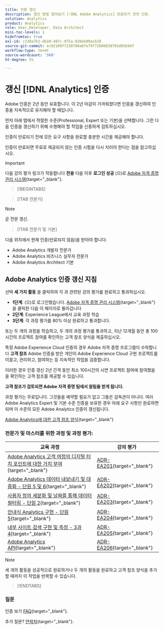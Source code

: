 ```yaml
---
title: 인증 갱신
description: 갱신 방법 알아보기 [!DNL Adobe Analytics] 만료되기 전의 인증.
solution: Analytics
product: Analytics
role: User,Developer, Data Architect
mini-toc-levels: 1
hidefromtoc: true
exl-id: c230a7b1-db10-497c-975a-920eb09acb29
source-git-commit: ec92189f7230790a6fe79f72b06838703d85b94f
workflow-type: tm+mt
source-wordcount: '569'
ht-degree: 5%

---
```


# 갱신 [!DNL Analytics] 인증

Adobe 인증은 2년 동안 유효합니다. 이 2년 마감이 가까워졌다면 인증을 갱신하여 인증을 지속적으로 유지해야 할 때입니다.

먼저 아래 탭에서 적절한 수준(Professional, Expert 또는 기본)을 선택합니다. 그런 다음 인증을 갱신하기 위해 수행해야 할 작업을 신중하게 검토하십시오.

인증이 만료되기 전에 모든 요구 사항을 완료할 충분한 시간을 제공해야 합니다.

인증이 만료되면 무료로 제공되지 않는 인증 시험을 다시 치러야 한다는 점을 참고하십시오.

>[!IMPORTANT]
>
>다음 강의 평가 링크가 작동합니다 **전용** 다음 이후 **로그인 성공** (으)로 [Adobe 자격 증명 관리 시스템](http://www.certmetrics.com/adobe){target="_blank"}.

>[!BEGINTABS]

>[!TAB 전문가]

>[!NOTE]
>
>곧 전문 갱신.

>[!TAB 전문가 및 기본]

다음 위치에서 현재 인증(만료되지 않음)을 받아야 합니다.

* Adobe Analytics 개발자 전문가
* Adobe Analytics 비즈니스 실무자 전문가
* Adobe Analytics Architect 기본

## Adobe Analytics 인증 갱신 지침

선택 **세 가지 활동** 을 클릭하여 각 과 관련된 강의 평가를 완료하고 통과하십시오.

* **1단계**: (으)로 로그인했습니다. [Adobe 자격 증명 관리 시스템](http://www.certmetrics.com/adobe){target="_blank"}을 클릭한 다음 이 페이지로 돌아갑니다
* **2단계**: Experience League에서 교육 과정 학습
* **3단계**: 각 과정 평가를 80% 이상 완료하고 통과합니다.

또는 두 개의 과정을 학습하고, 두 개의 과정 평가를 통과하고, 지난 12개월 동안 총 100시간의 프로젝트 참여를 확인하는 고객 참조 양식을 제출하십시오.

특정 Adobe Experience Cloud 인증의 경우 Adobe 자격 증명 프로그램이 수락합니다 **고객 참조** Adobe 인증을 받은 개인이 Adobe Experience Cloud 구현 프로젝트를 이끌고, 관리하고, 참여하는 등 지속적인 작업을 검증합니다.

이러한 경우 인증 갱신 2년 간격 동안 최소 100시간의 시연 프로젝트 참여에 참여했음을 확인하는 고객 참조를 제공할 수 있습니다.

**고객 참조가 검토되면 Adobe 자격 증명 팀에서 알림을 받게 됩니다.**

과정 평가는 무료입니다. 그것들을 예약할 필요가 없고 그들은 감독관이 아니다. 여러 Adobe Analytics Expert 및 기본 수준 인증을 보유한 경우 아래 요구 사항만 완료하면 되며 이 수준의 모든 Adobe Analytics 인증이 갱신됩니다.

[Adobe Analytics에 대한 고객 참조 양식](https://www.certmetrics.com/adobe/candidate/caveon_sso_adobe.aspx?ssoLogin=true&amp;eid=ADR-EA200){target="_blank"}

### 전문가 및 마스터를 위한 과정 및 과정 평가:

| 교육 과정 | 강의 평가 |
| ------- | ------- |
| [Adobe Analytics 고객 여정의 디지털 터치 포인트에 대한 가치 부여](https://experienceleague.adobe.com/?recommended=Analytics-U-1-2020.2){target="_blank"} | [ADR-EA201](https://www.certmetrics.com/adobe/candidate/caveon_sso_adobe.aspx?ssoLogin=true&amp;eid=ADR-EA201){target="_blank"} |
| [Adobe Analytics 데이터 내보내기 및 대중화 - 단원 5 및 6](https://experienceleague.adobe.com/?recommended=Analytics-A-1-2022.1.democratizing){target="_blank"} | [ADR-EA202](https://www.certmetrics.com/adobe/candidate/caveon_sso_adobe.aspx?ssoLogin=true&amp;eid=ADR-EA202){target="_blank"} |
| [사용자 정의 세분화 및 날짜를 통해 데이터 필터링 - 단원 2](https://experienceleague.adobe.com/?recommended=Analytics-U-1-2021.1.filterdata){target="_blank"} | [ADR-EA203](https://www.certmetrics.com/adobe/candidate/caveon_sso_adobe.aspx?ssoLogin=true&amp;eid=ADR-EA203){target="_blank"} |
| [안내식 Analytics 구현 - 단원 5](https://experienceleague.adobe.com/?recommended=Analytics-D-1-2019.1){target="_blank"} | [ADR-EA204](https://www.certmetrics.com/adobe/candidate/caveon_sso_adobe.aspx?ssoLogin=true&amp;eid=ADR-EA204){target="_blank"} |
| [ 내부 사이트 검색 구현 및 측정 - 3과 4](https://experienceleague.adobe.com/?recommended=Analytics-U-1-2021.1.search){target="_blank"} | [ADR-EA205](https://www.certmetrics.com/adobe/candidate/caveon_sso_adobe.aspx?ssoLogin=true&amp;eid=ADR-EA205){target="_blank"} |
| [Adobe Analytics API](https://experienceleague.adobe.com/docs/analytics-learn/tutorials/apis/using-analysis-workspace-to-build-api-2-requests.html?lang=en){target="_blank"} | [ADR-EA206](https://www.certmetrics.com/adobe/candidate/caveon_sso_adobe.aspx?ssoLogin=true&amp;eid=ADR-EA206){target="_blank"} |

>[!NOTE]
>
>세 개의 활동을 성공적으로 완료하거나 두 개의 활동을 완료하고 고객 참조 양식을 추가할 때까지 이 작업을 반복할 수 있습니다.

>[!ENDTABS]

### 질문

인증 보기 [FAQ](https://experienceleague.adobe.com/docs/certification/certification/faq.html?lang=en){target="_blank"}.

추가 질문? [연락처](mailto:certif@adobe.com){target="_blank"}.
